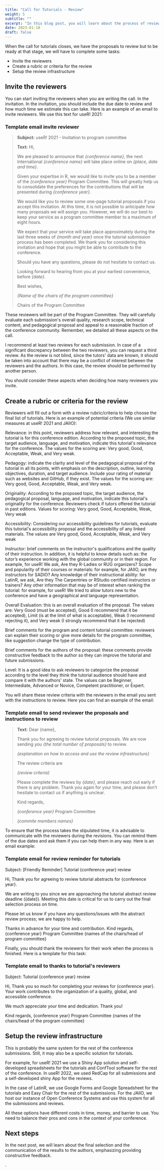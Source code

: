 ```yaml
---
title: "Call for Tutorials - Review"
weight: 5
subtitle: ""
excerpt: "In this blog post, you will learn about the process of review the proposals and an example rubric for the review"
date: 2023-01-18
draft: false
---
```


When the call for tutorials closes, we have the proposals to review but to be ready at that stage, we will have to complete some tasks:  

* Invite the reviewers
* Create a rubric or criteria for the review
* Setup the review infrastructure

## Invite the reviewers

You can start inviting the reviewers when you are writing the call. In the invitation. In the invitation, you should include the due date to review and how much time we estimate this can take. Here is an example of an email to invite reviewers. We use this text for useR! 2021:

### <i class="fas fa-exclamation-circle pr2"></i> Template email invite reviewer

> **Subject:** useR! 2021 - Invitation to program committee
>
> **Text:** Hi,
>
> We are pleased to announce that _{conference name}_, the next International _{conference name}_ will take place online on _{place, date and time}_.
>
> Given your expertise in R, we would like to invite you to be a member of the _{conference year}_ Program Committee. This will greatly help us to consolidate the preferences for the contributions that will be presented during _{conference year}_.
>
> We would like you to review some one-page tutorial proposals if you accept this invitation. At this time, it is not possible to anticipate how many proposals we will assign you. However, we will do our best to keep your service as a program committee member to a maximum of eight hours.
>
> We expect that your service will take place approximately during the last three weeks of _{month and year}_ once the tutorial submission process has been completed.
We thank you for considering this invitation and hope that you might be able to contribute to the conference.
>
>Should you have any questions, please do not hesitate to contact us.
>
>Looking forward to hearing from you at your earliest convenience, before _{date}_.
>
>Best wishes,
>
>_{Name of the chairs of the program committee}_ 
>
>Chairs of the Program Committee

These reviewers will be part of the  Program Committee. They will carefully evaluate each submission's overall quality, research scope, technical content, and pedagogical proposal and appeal to a reasonable fraction of the conference community.  Remember, we detailed all these aspects on the call.

I recommend at least two reviews for each submission. In case of a significant discrepancy between the two reviewers, you can request a third review.  As the review is not blind, since the tutors' data are known, it should be taken into account that there may be a conflict of interest between the reviewers and the authors.  In this case, the review should be performed by another person.  

You should consider these aspects when deciding how many reviewers you invite.


## Create a rubric or criteria for the review

Reviewers will fill out a form with a review rubric/criteria to help choose the final list of tutorials. Here is an example of potential criteria (We use similar measures at useR! 2021 and JAIIO):

Relevance: in this point, reviewers address how relevant, and interesting the tutorial is for this conference edition. According to the proposed topic, the target audience, language, and motivation, indicate this tutorial's relevance for the conference. The values for the scoring are: Very good, Good, Acceptable, Weak, and Very weak.

Pedagogy: indicate the clarity and level of the pedagogical proposal of the tutorial in all its points, with emphasis on the description, outline, learning objectives, duration, and target audience. Include your rating of material such as websites and GitHub, if they exist. The values for the scoring are: Very good, Good, Acceptable, Weak, and Very weak.

Originality: According to the proposed topic, the target audience, the pedagogical proposal, language, and motivation, indicate this tutorial's originality for the conference. Reviewers check if tutors offered the tutorial in past editions. Values for scoring: Very good, Good, Acceptable, Weak, Very weak

Accessibility: Considering our accessibility guidelines for tutorials, evaluate this tutorial's accessibility proposal and the accessibility of any linked materials. The values are Very good, Good, Acceptable, Weak, and Very weak

Instructor:  brief comments on the instructor's qualifications and the quality of their instruction. In addition, it is helpful to know details such as: 
 the tutor’s experience working with the global community or in their region. For example, for useR! We ask, Are they R-Ladies or RUG organizers?
Scope and popularity of their courses or materials: for example, for JAIIO, are they instructors for SADIO?
Any knowledge of their instructional ability: for LatinR, we ask, Are they The Carpentries or RStudio certified instructors or trainers? 
Any other information that may be of interest when ranking the tutorial: for example, for useR! We tried to allow tutors new to the conference and have a geographical and language representation. 

Overall Evaluation: this is an overall evaluation of the proposal. The values are: Very Good (must be accepted), Good (I recommend that it be accepted), Limit (is at the limit of what is acceptable), Weak (I recommend rejecting it), and Very weak (I strongly recommend that it be rejected)

Brief comments for the program and content tutorial committee: reviewers can explain their scoring or give more details for the program committee, like suggestion change the type of contribution. 

Brief comments for the authors of the proposal: these comments provide constructive feedback to the author so they can improve the tutorial and future submissions. 

Level: It is a good idea to ask reviewers to categorize the proposal according to the level they think the tutorial audience should have and compare it with the authors' state.  The values can be Beginner, Intermediate, Advanced or Novice, Competent practitioner, or Expert. 

You will share these review criteria with the reviewers in the email you sent with the instructions to review.  Here you can find an example of the email:

### <i class="fas fa-exclamation-circle pr2"></i> Template email to send reviewer the proposals and instructions to review

> **Text:** Dear {name},
>
> Thank you for agreeing to review tutorial proposals. We are now sending you _{the total number of proposals}_ to review.
>
> _{explanation on how to access and use the review infrastructure}_
>
> The review criteria are 
>
> _{review criteria}_
>
> Please complete the reviews by _{date}_, and please reach out early if there is any problem.
Thank you again for your time, and please don’t hesitate to contact us if anything is unclear.
>
> Kind regards,
>
> _{conference year}_ Program Committee
>
> _{commite members names}_


To ensure that the process takes the stipulated time, it is advisable to communicate with the reviewers during the revisions. You can remind them of the due dates and ask them if you can help them in any way.  Here is an email example:


### Template email for review reminder for tutorials

Subject: [Friendly Reminder] Tutorial {conference year} review

Hi,
Thank you for agreeing to review tutorial abstracts for {conference year}.

We are writing to you since we are approaching the tutorial abstract review deadline ({date}). Meeting this date is critical for us to carry out the final selection process on time.

Please let us know if you have any questions/issues with the abstract review process; we are happy to help.

Thanks in advance for your time and contribution.
Kind regards, {conference year} Program Committee {names of the chairs/head of program committee}

Finally, you should thank the reviewers for their work when the process is finished. Here is a template for this task:

### Template email to thanks to tutorial's reviewers

Subject: Tutorial {conference year} review

Hi,
Thank you so much for completing your reviews for {conference year}. Your work contributes to the organization of a quality, global, and accessible conference.

We much appreciate your time and dedication. Thank you!

Kind regards, {conference year} Program Committee {names of the chairs/head of the program committee}

## Setup the review infrastructure

This is probably the same system for the rest of the conference submissions. Still, it may also be a specific solution for tutorials.


For example, for useR! 2021 we use a Shiny App solution and self-developed spreadsheets for the tutorials and ConfTool software for the rest of the conference. In useR! 2022, we used RedCap for all submissions and a self-developed shiny App for the reviews.

In the case of LatinR, we use Google Forms and Google Spreadsheet for the tutorials and Easy Chair for the rest of the submissions.  For the JAIIO, we host our instance of Open Conference Systems and use this system for all the submissions and reviews.

All these options have different costs in time, money, and barrier to use.  You need to balance their pros and cons in the context of your conference. 

## Next steps

In the next post, we will learn about the final selection and the communication of the results to the authors, emphasizing providing constructive feedback. 









.

